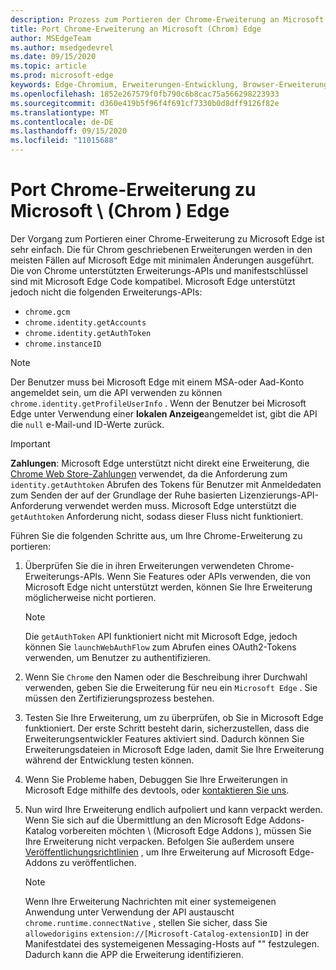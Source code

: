 ```yaml
---
description: Prozess zum Portieren der Chrome-Erweiterung an Microsoft Edge.
title: Port Chrome-Erweiterung an Microsoft (Chrom) Edge
author: MSEdgeTeam
ms.author: msedgedevrel
ms.date: 09/15/2020
ms.topic: article
ms.prod: microsoft-edge
keywords: Edge-Chromium, Erweiterungen-Entwicklung, Browser-Erweiterungen, Addons, Partner Center, Entwickler
ms.openlocfilehash: 1852e267579f0fb790c6b8cac75a566298223933
ms.sourcegitcommit: d360e419b5f96f4f691cf7330b0d8dff9126f82e
ms.translationtype: MT
ms.contentlocale: de-DE
ms.lasthandoff: 09/15/2020
ms.locfileid: "11015688"
---
```

# Port Chrome-Erweiterung zu Microsoft \ (Chrom \) Edge  

Der Vorgang zum Portieren einer Chrome-Erweiterung zu Microsoft Edge ist sehr einfach.  Die für Chrom geschriebenen Erweiterungen werden in den meisten Fällen auf Microsoft Edge mit minimalen Änderungen ausgeführt.  Die von Chrome unterstützten Erweiterungs-APIs und manifestschlüssel sind mit Microsoft Edge Code kompatibel.  Microsoft Edge unterstützt jedoch nicht die folgenden Erweiterungs-APIs:  

*   `chrome.gcm`  
*   `chrome.identity.getAccounts`  
*   `chrome.identity.getAuthToken`  
*   `chrome.instanceID`  

> [!Note]
> Der Benutzer muss bei Microsoft Edge mit einem MSA-oder Aad-Konto angemeldet sein, um die API verwenden zu können `chrome.identity.getProfileUserInfo` .  Wenn der Benutzer bei Microsoft Edge unter Verwendung einer **lokalen Anzeige**angemeldet ist, gibt die API die `null` e-Mail-und ID-Werte zurück.  

> [!IMPORTANT]
> **Zahlungen**: Microsoft Edge unterstützt nicht direkt eine Erweiterung, die [Chrome Web Store-Zahlungen][ChromeDeveloperWebStorePayments] verwendet, da die Anforderung zum `identity.getAuthtoken` Abrufen des Tokens für Benutzer mit Anmeldedaten zum Senden der auf der Grundlage der Ruhe basierten Lizenzierungs-API-Anforderung verwendet werden muss.  Microsoft Edge unterstützt die `getAuthtoken` Anforderung nicht, sodass dieser Fluss nicht funktioniert.  

Führen Sie die folgenden Schritte aus, um Ihre Chrome-Erweiterung zu portieren:  

1.  Überprüfen Sie die in ihren Erweiterungen verwendeten Chrome-Erweiterungs-APIs.  Wenn Sie Features oder APIs verwenden, die von Microsoft Edge nicht unterstützt werden, können Sie Ihre Erweiterung möglicherweise nicht portieren.  
    
    > [!NOTE]
    > Die `getAuthToken` API funktioniert nicht mit Microsoft Edge, jedoch können Sie `launchWebAuthFlow` zum Abrufen eines OAuth2-Tokens verwenden, um Benutzer zu authentifizieren.  
    
1.  Wenn Sie `Chrome` den Namen oder die Beschreibung ihrer Durchwahl verwenden, geben Sie die Erweiterung für neu ein `Microsoft Edge` .  Sie müssen den Zertifizierungsprozess bestehen.  
    
1.  Testen Sie Ihre Erweiterung, um zu überprüfen, ob Sie in Microsoft Edge funktioniert.  Der erste Schritt besteht darin, sicherzustellen, dass die Erweiterungsentwickler Features aktiviert sind.  Dadurch können Sie Erweiterungsdateien in Microsoft Edge laden, damit Sie Ihre Erweiterung während der Entwicklung testen können.  
    
1.  Wenn Sie Probleme haben, Debuggen Sie Ihre Erweiterungen in Microsoft Edge mithilfe des devtools, oder [kontaktieren Sie uns][mailtoExtensionPartnerOpsMicrosoft].  
    
1.  Nun wird Ihre Erweiterung endlich aufpoliert und kann verpackt werden.  Wenn Sie sich auf die Übermittlung an den Microsoft Edge Addons-Katalog vorbereiten möchten \ (Microsoft Edge Addons \), müssen Sie Ihre Erweiterung nicht verpacken.  Befolgen Sie außerdem unsere [Veröffentlichungsrichtlinien][ExtensionsPublishExtension] , um Ihre Erweiterung auf Microsoft Edge-Addons zu veröffentlichen.  
    
    > [!NOTE]
    > Wenn Ihre Erweiterung Nachrichten mit einer systemeigenen Anwendung unter Verwendung der API austauscht `chrome.runtime.connectNative` , stellen Sie sicher, dass Sie `allowedorigins` `extension://[Microsoft-Catalog-extensionID]` in der Manifestdatei des systemeigenen Messaging-Hosts auf "" festzulegen.  Dadurch kann die APP die Erweiterung identifizieren.  

<!-- image links -->  

<!-- links -->  

[ExtensionsPublishExtension]: ../publish/publish-extension.md "Veröffentlichen einer Erweiterung"  

[mailtoExtensionPartnerOpsMicrosoft]: mailto:extensionpartnerops@microsoft.com "ExtensionPartnerOps@microsoft.com"  

[ChromeDeveloperWebStorePayments]: https://developer.chrome.com/webstore/one_time_payments "Einmalige Zahlungen – Google Chrome"  
